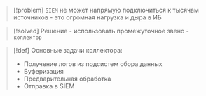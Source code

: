 
> [!problem] 
> `SIEM` не может напрямую подключиться к тысячам источников - это огромная нагрузка и дыра в ИБ

> [!solved] 
> Решение - использовать промежуточное звено - `коллектор`

> [!def] 
> Основные задачи коллектора:
> - Получение логов из подсистем сбора данных 
> - Буферизация
> - Предварительная обработка
> - Отправка в SIEM

